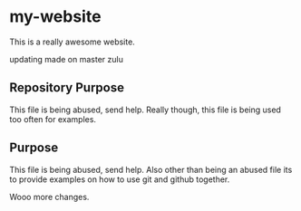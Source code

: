 # my-website
This is a really awesome website.


updating made on master zulu

## Repository Purpose

This file is being abused, send help.
Really though, this file is being used too often for examples.

## Purpose

This file is being abused, send help.
Also other than being an abused file its to provide examples on how to use git and github together.

Wooo more changes.
